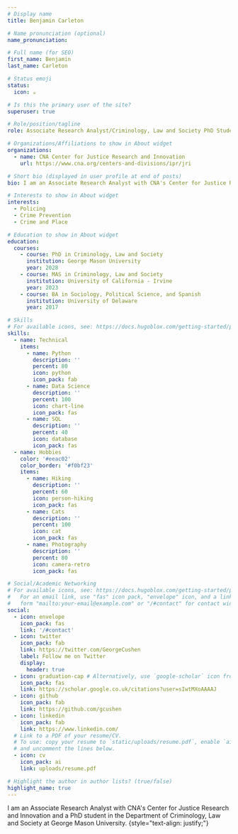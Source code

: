```yaml
---
# Display name
title: Benjamin Carleton

# Name pronunciation (optional)
name_pronunciation:

# Full name (for SEO)
first_name: Benjamin
last_name: Carleton

# Status emoji
status:
  icon: ☕️

# Is this the primary user of the site?
superuser: true

# Role/position/tagline
role: Associate Research Analyst/Criminology, Law and Society PhD Student

# Organizations/Affiliations to show in About widget
organizations:
  - name: CNA Center for Justice Research and Innovation
    url: https://www.cna.org/centers-and-divisions/ipr/jri

# Short bio (displayed in user profile at end of posts)
bio: I am an Associate Research Analyst with CNA's Center for Justice Research and Innovation and a PhD student in the Department of Criminology, Law and Society at George Mason University.

# Interests to show in About widget
interests:
  - Policing
  - Crime Prevention
  - Crime and Place

# Education to show in About widget
education:
  courses:
    - course: PhD in Criminology, Law and Society
      institution: George Mason University
      year: 2028
    - course: MAS in Criminology, Law and Society
      institution: University of California - Irvine 
      year: 2023
    - course: BA in Sociology, Political Science, and Spanish
      institution: University of Delaware
      year: 2017

# Skills
# For available icons, see: https://docs.hugoblox.com/getting-started/page-builder/#icons
skills:
  - name: Technical
    items:
      - name: Python
        description: ''
        percent: 80
        icon: python
        icon_pack: fab
      - name: Data Science
        description: ''
        percent: 100
        icon: chart-line
        icon_pack: fas
      - name: SQL
        description: ''
        percent: 40
        icon: database
        icon_pack: fas
  - name: Hobbies
    color: '#eeac02'
    color_border: '#f0bf23'
    items:
      - name: Hiking
        description: ''
        percent: 60
        icon: person-hiking
        icon_pack: fas
      - name: Cats
        description: ''
        percent: 100
        icon: cat
        icon_pack: fas
      - name: Photography
        description: ''
        percent: 80
        icon: camera-retro
        icon_pack: fas

# Social/Academic Networking
# For available icons, see: https://docs.hugoblox.com/getting-started/page-builder/#icons
#   For an email link, use "fas" icon pack, "envelope" icon, and a link in the
#   form "mailto:your-email@example.com" or "/#contact" for contact widget.
social:
  - icon: envelope
    icon_pack: fas
    link: '/#contact'
  - icon: twitter
    icon_pack: fab
    link: https://twitter.com/GeorgeCushen
    label: Follow me on Twitter
    display:
      header: true
  - icon: graduation-cap # Alternatively, use `google-scholar` icon from `ai` icon pack
    icon_pack: fas
    link: https://scholar.google.co.uk/citations?user=sIwtMXoAAAAJ
  - icon: github
    icon_pack: fab
    link: https://github.com/gcushen
  - icon: linkedin
    icon_pack: fab
    link: https://www.linkedin.com/
  # Link to a PDF of your resume/CV.
  # To use: copy your resume to `static/uploads/resume.pdf`, enable `ai` icons in `params.yaml`,
  # and uncomment the lines below.
  - icon: cv
    icon_pack: ai
    link: uploads/resume.pdf

# Highlight the author in author lists? (true/false)
highlight_name: true
---
```


I am an Associate Research Analyst with CNA's Center for Justice Research and Innovation and a PhD student in the Department of Criminology, Law and Society at George Mason University.
{style="text-align: justify;"}

